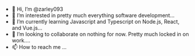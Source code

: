 - 👋 Hi, I’m @zarley093
- 👀 I’m interested in pretty much everything software development...
- 🌱 I’m currently learning Javascript and Typescript on Node.js, React, and Vue.js...
- 💞️ I’m looking to collaborate on nothing for now. Pretty much locked in on work....
- 📫 How to reach me ...

<!---
zarley093/zarley093 is a ✨ special ✨ repository because its `README.md` (this file) appears on your GitHub profile.
You can click the Preview link to take a look at your changes.
--->

